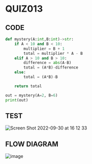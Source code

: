 # QUIZ013

## CODE
```.py
def mystery(A:int,B:int)->str:
    if A < 10 and B < 10:
        multiplier = B + 1
        total = multiplier * A - B
    elif A > 10 and B > 10:
        difference = abs(A-B)
        total = (A*B)-difference
    else:
        total = (A*B)-B

    return total

out = mystery(A=2, B=6)
print(out)
```

## TEST

![Screen Shot 2022-09-30 at 16 12 33](https://user-images.githubusercontent.com/111761417/193212703-06ae5b4f-d8a4-4a77-bd32-689bfa866919.png)

## FLOW DIAGRAM

![image](https://user-images.githubusercontent.com/111761417/194781924-0df0b927-0218-47a3-8d07-f225835a45ac.png)
